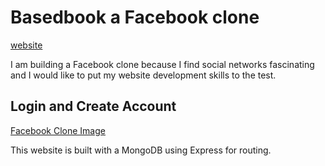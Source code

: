 # Basedbook a Facebook clone
[website](https://basedbook.herokuapp.com)

I am building a Facebook clone because I find social networks fascinating and I would like to put my website development skills to the test.

## Login and Create Account
[Facebook Clone Image](/public/images/FacebookClone.tiff?raw=True "Facebook Clone")

This website is built with a MongoDB using Express for routing.